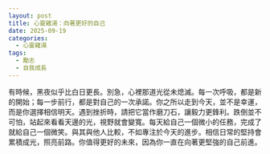 ```yaml
---
layout: post
title: 心靈雞湯：向著更好的自己
date: 2025-09-19
categories:
  - 心靈雞湯
tags:
  - 勵志
  - 自我成長
---
```


有時候，黑夜似乎比白日更長。別急，心裡那道光從未熄滅。每一次呼吸，都是新的開始；每一步前行，都是對自己的一次承諾。你之所以走到今天，並不是幸運，而是你選擇相信明天。遇到挫折時，請把它當作磨刀石，讓毅力更鋒利。跌倒並不可怕，站起來看看天邊的光，視野就會變寬。每天給自己一個微小的任務，完成了就給自己一個微笑。與其與他人比較，不如專注於今天的進步。相信日常的堅持會累積成光，照亮前路。你值得更好的未來，因為你一直在向著更堅強的自己前進。